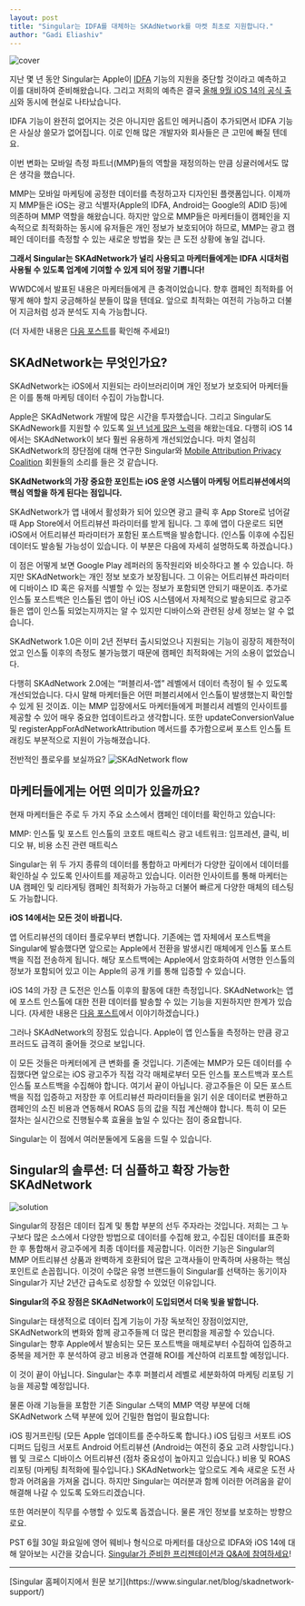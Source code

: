 ```yaml
---
layout: post
title: "Singular는 IDFA를 대체하는 SKAdNetwork를 마켓 최초로 지원합니다."
author: "Gadi Eliashiv"
---
```


![cover](https://www.singular.net/wp-content/uploads/2020/06/Hero_General_1980x930.png)

지난 몇 년 동안 Singular는 Apple이 [IDFA](https://www.singular.net/blog/mobile-tutorial-series-idfa-apple-identifier-advertisers/) 기능의 지원을 중단할 것이라고 예측하고 이를 대비하여 준비해왔습니다. 그리고 저희의 예측은 결국 [올해 9월 iOS 14의 공식 출시](https://www.singular.net/blog/ios14-idfa-limit-ad-tracking-skadnetwork-wwdc-privacy-update/)와 동시에 현실로 나타났습니다.

IDFA 기능이 완전히 없어지는 것은 아니지만 옵트인 메커니즘이 추가되면서 IDFA 기능은 사실상 쓸모가 없어집니다. 이로 인해 많은 개발자와 회사들은 큰 고민에 빠질 텐데요.

이번 변화는 모바일 측정 파트너(MMP)들의 역할을 재정의하는 만큼 싱귤러에서도 많은 생각을 했습니다. 

MMP는 모바일 마케팅에 공정한 데이터를 측정하고자 디자인된 플랫폼입니다. 이제까지 MMP들은 iOS는 광고 식별자(Apple의 IDFA, Android는 Google의 ADID 등)에 의존하며 MMP 역할을 해왔습니다. 하지만 앞으로 MMP들은 마케터들이 캠페인을 지속적으로 최적화하는 동시에 유저들은 개인 정보가 보호되어야 하므로, MMP는 광고 캠페인 데이터를 측정할 수 있는 새로운 방법을 찾는 큰 도전 상황에 놓일 겁니다. 

**그래서 Singular는 SKAdNetwork가 널리 사용되고 마케터들에게는 IDFA 시대처럼 사용될 수 있도록 업계에 기여할 수 있게 되어 정말 기쁩니다!**

WWDC에서 발표된 내용은 마케터들에게 큰 충격이었습니다. 향후 캠페인 최적화를 어떻게 해야 할지 궁금해하실 분들이 많을 텐데요. 앞으로 최적화는 여전히 가능하고 더불어 지금처럼 성과 분석도 지속 가능합니다.

(더 자세한 내용은 [다음 포스트](https://singularkorea.github.io/2020-06-29/idfa-faq)를 확인해 주세요!)

## SKAdNetwork는 무엇인가요?

SKAdNetwork는 iOS에서 지원되는 라이브러리이며 개인 정보가 보호되어 마케터들은 이를 통해 마케팅 데이터 수집이 가능합니다.

Apple은 SKAdNetwork 개발에 많은 시간을 투자했습니다. 그리고 Singular도 SKAdNework를 지원할 수 있도록 [일 년 넘게 많은 노력](https://www.singular.net/blog/mobile-marketing-measurement-privacy-idfa/)을 해왔는데요. 다행히 iOS 14에서는 SKAdNetwork이 보다 훨씬 유용하게 개선되었습니다. 마치 열심히 SKAdNetwork의 장단점에 대해 연구한 Singular와 [Mobile Attribution Privacy Coalition](https://joinmap.org/) 회원들의 소리를 들은 것 같습니다.

**SKAdNetwork의 가장 중요한 포인트는 iOS 운영 시스템이 마케팅 어트리뷰션에서의 핵심 역할을 하게 된다는 점입니다.**

SKAdNetwork가 앱 내에서 활성화가 되어 있으면 광고 클릭 후 App Store로 넘어갈 때 App Store에서 어트리뷰션 파라미터를 받게 됩니다. 그 후에 앱이 다운로드 되면 iOS에서 어트리뷰션 파라미터가 포함된 포스트백을 발송합니다. (인스톨 이후에 수집된 데이터도 발송될 가능성이 있습니다. 이 부분은 다음에 자세히 설명하도록 하겠습니다.)

이 점은 어떻게 보면 Google Play 레퍼러의 동작원리와 비슷하다고 볼 수 있습니다. 하지만 SKAdNetwork는 개인 정보 보호가 보장됩니다. 그 이유는 어트리뷰션 파라미터에 디바이스 ID 혹은 유저를 식별할 수 있는 정보가 포함되면 안되기 때문이죠. 추가로 인스톨 포스트백은 인스톨된 앱이 아닌 iOS 시스템에서 자체적으로 발송되므로 광고주들은 앱이 인스톨 되었는지까지는 알 수 있지만 디바이스와 관련된 상세 정보는 알 수 없습니다.

SKAdNetwork 1.0은 이미 2년 전부터 출시되었으나 지원되는 기능이 굉장히 제한적이었고 인스톨 이후의 측정도 불가능했기 때문에 캠페인 최적화에는 거의 소용이 없었습니다.

다행히 SKAdNetwork 2.0에는 “퍼블리셔-앱” 레벨에서 데이터 측정이 될 수 있도록 개선되었습니다. 다시 말해 마케터들은 어떤 퍼블리셔에서 인스톨이 발생했는지 확인할 수 있게 된 것이죠. 이는 MMP 입장에서도 마케터들에게 퍼블리셔 레벨의 인사이트를 제공할 수 있어 매우 중요한 업데이트라고 생각합니다. 또한 updateConversionValue 및 registerAppForAdNetworkAttribution 메서드를 추가함으로써 포스트 인스톨 트래킹도 부분적으로 지원이 가능해졌습니다.

전반적인 플로우를 보실까요?
![SKAdNetwork flow](https://www.singular.net/wp-content/uploads/2020/06/IDFA_01-1-1024x747.png)

## 마케터들에게는 어떤 의미가 있을까요?

현재 마케터들은 주로 두 가지 주요 소스에서 캠페인 데이터를 확인하고 있습니다:

MMP: 인스톨 및 포스트 인스톨의 코호트 매트릭스
광고 네트워크: 임프레션, 클릭, 비디오 뷰, 비용 소진 관련 매트릭스

Singular는 위 두 가지 종류의 데이터를 통합하고 마케터가 다양한 깊이에서 데이터를 확인하실 수 있도록 인사이트를 제공하고 있습니다. 이러한 인사이트를 통해 마케터는 UA 캠페인 및 리타게팅 캠페인 최적화가 가능하고 더불어 빠르게 다양한 매체의 테스팅도 가능합니다.

**iOS 14에서는 모든 것이 바뀝니다.**

앱 어트리뷰션의 데이터 플로우부터 변합니다. 기존에는 앱 자체에서 포스트백을 Singular에 발송했다면 앞으로는 Apple에서 전환을 발생시킨 매체에게 인스톨 포스트백을 직접 전송하게 됩니다. 해당 포스트백에는 Apple에서 암호화하여 서명한 인스톨의 정보가 포함되어 있고 이는 Apple의 공개 키를 통해 입증할 수 있습니다.

iOS 14의 가장 큰 도전은 인스톨 이후의 활동에 대한 측정입니다. SKAdNetwork는 앱에 포스트 인스톨에 대한 전환 데이터를 발송할 수 있는 기능을 지원하지만 한계가 있습니다. (자세한 내용은 [다음 포스트](https://singularkorea.github.io/2020-06-29/idfa-faq)에서 이야기하겠습니다.)

그러나 SKAdNetwork의 장점도 있습니다. Apple이 앱 인스톨을 측정하는 만큼 광고 프러드도 급격히 줄어들 것으로 보입니다.

이 모든 것들은 마케터에게 큰 변화를 줄 것입니다. 기존에는 MMP가 모든 데이터를 수집했다면 앞으로는 iOS 광고주가 직접 각각 매체로부터 모든 인스틀 포스트백과 포스트 인스톨 포스트백을 수집해야 합니다. 여기서 끝이 아닙니다. 광고주들은 이 모든 포스트백을 직접 입증하고 저장한 후 어트리뷰션 파라미터들을 읽기 쉬운 데이터로 변환하고 캠페인의 소진 비용과 연동해서 ROAS 등의 값을 직접 계산해야 합니다. 특히 이 모든 절차는 실시간으로 진행될수록 효율을 높일 수 있다는 점이 중요합니다.

Singular는 이 점에서 여러분둘에게 도움을 드릴 수 있습니다.


## Singular의 솔루션: 더 심플하고 확장 가능한 SKAdNetwork
![solution](https://www.singular.net/wp-content/uploads/2020/06/IDFA_02-1-1024x607.png)

Singular의 장점은 데이터 집계 및 통합 부분의 선두 주자라는 것입니다. 저희는 그 누구보다 많은 소스에서 다양한 방법으로 데이터를 수집해 왔고, 수집된 데이터를 표준화한 후 통합해서 광고주에게 최종 데이터를 제공합니다. 이러한 기능은 Singular의 MMP 어트리뷰션 상품과 완벽하게 호환되어 많은 고객사들이 만족하며 사용하는 핵심 포인트로 손꼽힙니다. 이것이 수많은 유명 브랜드들이 Singular를 선택하는 동기이자 Singular가 지난 2년간 급속도로 성장할 수 있었던 이유입니다.

**Singular의 주요 장점은 SKAdNetwork이 도입되면서 더욱 빛을 발합니다.**

Singular는 태생적으로 데이터 집계 기능이 가장 독보적인 장점이었지만, SKAdNetwork의 변화와 함께 광고주들께 더 많은 편리함을 제공할 수 있습니다. Singular는 향후 Apple에서 발송되는 모든 포스트백을 매체로부터 수집하여 입증하고 중복을 제거한 후 분석하여 광고 비용과 연결해 ROI를 계산하여 리포트할 예정입니다.

이 것이 끝이 아닙니다. Singular는 추후 퍼블리셔 레벨로 세분화하여 마케팅 리포팅 기능을 제공할 예정입니다.

물론 아래 기능들을 포함한 기존 Singular 스택의 MMP 역량 부분에 더해 SKAdNetwork 스택 부분에 있어 긴밀한 협업이 필요합니다: 

iOS 핑거프린팅 (모든 Apple 업데이트를 준수하도록 합니다.)
iOS 딥링크 서포트
iOS 디퍼드 딥링크 서포트
Android 어트리뷰션 (Android는 여전히 중요 고려 사항입니다.)
웹 및 크로스 디바이스 어트리뷰션 (점차 중요성이 높아지고 있습니다.)
비용 및 ROAS 리포팅 (마케팅 최적화에 필수입니다.)
SKAdNetwork는 앞으로도 계속 새로운 도전 사항과 어려움을 가져올 겁니다. 하지만 Singular는 여러분과 함께 이러한 어려움을 같이 해결해 나갈 수 있도록 도와드리겠습니다.

또한 여러분이 직무를 수행할 수 있도록 돕겠습니다. 물론 개인 정보를 보호하는 방향으로요.

PST 6월 30일 화요일에 영어 웨비나 형식으로 마케터를 대상으로 IDFA와 iOS 14에 대해 알아보는 시간을 갖습니다. [Singular가 준비한 프리젠테이션과 Q&A에 참여하세요](https://singular.zoom.us/webinar/register/3815930587328/WN_RUeiSwckQvurSlRk-Hjukg)!


<hr>
[Singular 홈페이지에서 원문 보기](https://www.singular.net/blog/skadnetwork-support/)
